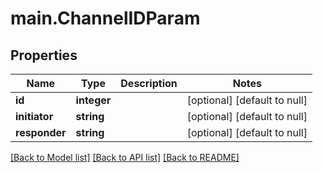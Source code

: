 # main.ChannelIDParam

## Properties
Name | Type | Description | Notes
------------ | ------------- | ------------- | -------------
**id** | **integer** |  | [optional] [default to null]
**initiator** | **string** |  | [optional] [default to null]
**responder** | **string** |  | [optional] [default to null]

[[Back to Model list]](../README.md#documentation-for-models) [[Back to API list]](../README.md#documentation-for-api-endpoints) [[Back to README]](../README.md)


